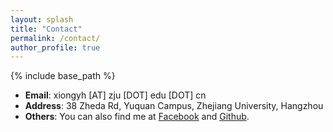 ```yaml
---
layout: splash
title: "Contact"
permalink: /contact/
author_profile: true
---
```


{% include base_path %}

- **Email**: xiongyh [AT] zju [DOT] edu [DOT] cn
- **Address**: 38 Zheda Rd, Yuquan Campus, Zhejiang University, Hangzhou
- **Others**: You can also find me at [Facebook](https://www.facebook.com/xiongyh) and [Github](https://github.com/xyh97).
